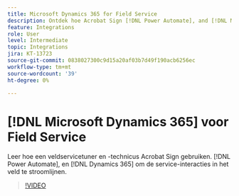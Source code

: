 ```yaml
---
title: Microsoft Dynamics 365 for Field Service
description: Ontdek hoe Acrobat Sign [!DNL Power Automate], and [!DNL Microsoft Dynamics 365] voor Field Service worden gebruikt om on-site klantinteracties te stroomlijnen
feature: Integrations
role: User
level: Intermediate
topic: Integrations
jira: KT-13723
source-git-commit: 0838027300c9d15a20af03b7d49f190acb6256ec
workflow-type: tm+mt
source-wordcount: '39'
ht-degree: 0%

---
```


# [!DNL Microsoft Dynamics 365] voor Field Service

Leer hoe een veldservicetuner en -technicus Acrobat Sign gebruiken. [!DNL Power Automate], en [!DNL Dynamics 365] om de service-interacties in het veld te stroomlijnen.

>[!VIDEO](https://video.tv.adobe.com/v/3447304?quality=12&learn=on&hidetitle=true&captions=dut)

